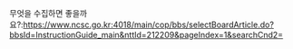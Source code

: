 
무엇을 수집하면 좋을까요?:https://www.ncsc.go.kr:4018/main/cop/bbs/selectBoardArticle.do?bbsId=InstructionGuide_main&nttId=212209&pageIndex=1&searchCnd2=

